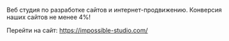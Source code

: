 Веб студия по разработке сайтов и интернет-продвижению. Конверсия наших сайтов не менее 4%!

Перейти на сайт: https://impossible-studio.com/
